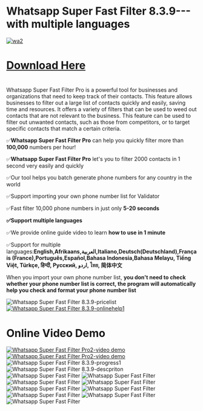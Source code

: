 #  Whatsapp Super Fast Filter  8.3.9---with multiple languages

   <a href="https://api.whatsapp.com/send/?phone=13156299582" rel="nofollow">
     <img src="https://i.ibb.co/RHKvqBS/wa2.png" alt="wa2" border="0">
    </a>

# [Download Here](https://codecanyon.net/item/whatsapp-super-fast-filter-pro/40995521)
#  

<p>Whatsapp Super Fast Filter Pro is a powerful tool for businesses and organizations that need to keep track of their contacts. 
This feature allows businesses to filter out a large list of contacts quickly and easily, 
saving time and resources. It offers a variety of filters that can be used to weed out contacts that are not relevant to the business.
 This feature can be used to filter out unwanted contacts, such as those from competitors,
 or to target specific contacts that match a certain criteria.</p>
 
<p>✅<strong>Whatsapp Super Fast Filter Pro</strong> can help you quickly filter more than <strong>100,000</strong> numbers per hour!</p>
<p>✅<strong>Whatsapp Super Fast Filter Pro</strong> let's you to filter 2000 contacts in 1 second very easily and quickly</p>
<p>✅Our tool helps you batch generate phone numbers for any country in the world</p>
<p>✅Support importing your own phone number list for Validator</p>
<p>✅Fast filter 10,000 phone numbers in just only <strong>5-20 seconds</strong></p>
<p><strong>✅Support multiple languages </strong></p>
<p>✅We provide online guide video to learn <strong>how to use in 1 minute</strong></p>
<p>✅Support for multiple languages:<strong>English,Afrikaans,العربية,Italiano,Deutsch(Deutschland),Français (France),Português,Español,Bahasa Indonesia,Bahasa Melayu, Tiếng Việt, Türkçe,
हिन्दी, Русский, اردو, ไทย, 简体中文</strong></p>
<p>When you import your own phone number list, <strong>you don't need to check whether your phone number list is correct, 
the program will automatically help you check and format your phone number list</strong></p>


<img src="https://i.ibb.co/JK93n7m/pricelist.png" alt="Whatsapp Super Fast Filter  8.3.9-pricelist" border="0"/>
 <a href="https://api.whatsapp.com/send/?phone=13156299582"  target="_blank">
  <img src="https://i.ibb.co/4m4HMPR/onlinehelp1.png" alt="Whatsapp Super Fast Filter  8.3.9-onlinehelp1" border="0"/>
 </a>
 

# Online Video Demo 
  <a href="https://youtu.be/36fJsciq8Q4" target="_blank">
     <img src="https://i.ibb.co/xzxBQWw/ytbdemo.png" alt="Whatsapp Super Fast Filter Pro2-video demo" />
  </a>
  <a href="https://youtu.be/36fJsciq8Q4" target="_blank">
       <img src="https://i.ibb.co/S0yZv2r/watchbtn.jpg" alt="Whatsapp Super Fast Filter Pro2-video demo" />
  </a>

<img src="https://i.ibb.co/CKKm8Ph/progress1.png" alt="Whatsapp Super Fast Filter  8.3.9-progress1" border="0"/>
<img src="https://i.ibb.co/t2vQ6WS/descpriton.png" alt="Whatsapp Super Fast Filter  8.3.9-descpriton"/>

 <img src="https://i.ibb.co/FK9M1r1/01.png" alt=" Whatsapp Super Fast Filter" border="0">
<img src="https://i.ibb.co/3Mzk5VR/02.png" alt=" Whatsapp Super Fast Filter" border="0">
<img src="https://i.ibb.co/Y3Qm9LM/03.png" alt=" Whatsapp Super Fast Filter" border="0">
<img src="https://i.ibb.co/kD0Z8GX/04.png" alt=" Whatsapp Super Fast Filter" border="0">
<img src="https://i.ibb.co/qptFJKT/05.png" alt=" Whatsapp Super Fast Filter" border="0">
<img src="https://i.ibb.co/fH402kD/06.png" alt=" Whatsapp Super Fast Filter" border="0">
<img src="https://i.ibb.co/CnvPFM0/08.png" alt=" Whatsapp Super Fast Filter" border="0">
<img src="https://i.ibb.co/gVTZRPm/09.png" alt=" Whatsapp Super Fast Filter" border="0">
<img src="https://i.ibb.co/WvPRnmm/10.png" alt=" Whatsapp Super Fast Filter" border="0">

 

